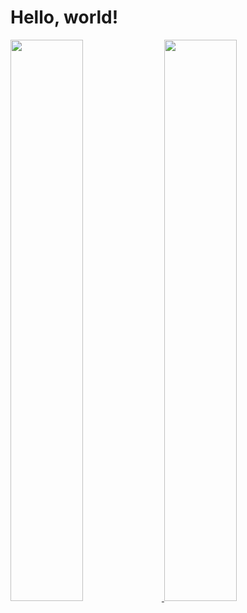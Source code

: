 # Hello, world!
<div>
    <a href="https://github.com/fabianoomendes">
    <img width="48%" src="http://github-readme-streak-stats.herokuapp.com/?user=fabianoomendes&theme=dark&hide_border=true&fire=FA8B00&stroke=FA8B00&sideLabels=FA8B00)](https://git.io/streak-stats"/>
    <a href="https://github.com/fabianoomendes">
    <img width="48%" src="https://github-readme-stats.vercel.app/api/top-langs/?username=fabianoomendes&layout=compact&langs_count=16&theme=great-gatsby&border_color=#151515"/>
</div>
<div>
    
</div>
